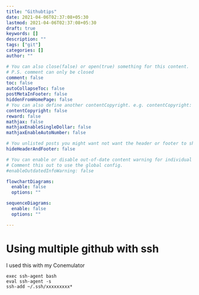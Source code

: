 ```yaml
---
title: "Githubtips"
date: 2021-04-06T02:37:08+05:30
lastmod: 2021-04-06T02:37:08+05:30
draft: true
keywords: []
description: ""
tags: ["git"]
categories: []
author: ""

# You can also close(false) or open(true) something for this content.
# P.S. comment can only be closed
comment: false
toc: false
autoCollapseToc: false
postMetaInFooter: false
hiddenFromHomePage: false
# You can also define another contentCopyright. e.g. contentCopyright: "This is another copyright."
contentCopyright: false
reward: false
mathjax: false
mathjaxEnableSingleDollar: false
mathjaxEnableAutoNumber: false

# You unlisted posts you might want not want the header or footer to show
hideHeaderAndFooter: false

# You can enable or disable out-of-date content warning for individual post.
# Comment this out to use the global config.
#enableOutdatedInfoWarning: false

flowchartDiagrams:
  enable: false
  options: ""

sequenceDiagrams: 
  enable: false
  options: ""

---
```


<!--more-->

# Using multiple github with ssh
I used this with my Conemulator
```
exec ssh-agent bash
eval ssh-agent -s
ssh-add ~/.ssh/xxxxxxxxx*

```
